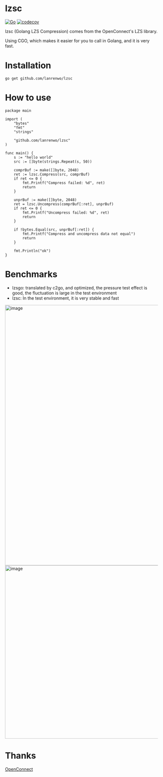 # lzsc
[![Go](https://github.com/lanrenwo/lzsc/workflows/Go/badge.svg)](https://github.com/lanrenwo/lzsc/actions)
[![codecov](https://codecov.io/gh/lanrenwo/lzsc/branch/main/graph/badge.svg)](https://codecov.io/gh/lanrenwo/lzsc)

lzsc (Golang LZS Compression) comes from the OpenConnect's LZS library. 

Using CGO, which makes it easier for you to call in Golang, and it is very fast.

# Installation
```
go get github.com/lanrenwo/lzsc
```
# How to use
```
package main

import (
	"bytes"
	"fmt"
	"strings"

	"github.com/lanrenwo/lzsc"
)

func main() {
	s := "hello world"
	src := []byte(strings.Repeat(s, 50))

	comprBuf := make([]byte, 2048)
	ret := lzsc.Compress(src, comprBuf)
	if ret <= 0 {
		fmt.Printf("Compress failed: %d", ret)
		return
	}
  
	unprBuf := make([]byte, 2048)
	ret = lzsc.Uncompress(comprBuf[:ret], unprBuf)
	if ret <= 0 {
		fmt.Printf("Uncompress failed: %d", ret)
		return
	}
  
	if !bytes.Equal(src, unprBuf[:ret]) {
		fmt.Printf("Compress and uncompress data not equal")
		return
	}
  
	fmt.Println("ok")
}

```
# Benchmarks
* lzsgo: translated by c2go, and optimized, the pressure test effect is good, the fluctuation is large in the test environment
* lzsc: In the test environment, it is very stable and fast
<img width="858" alt="image" src="https://user-images.githubusercontent.com/3632406/205533834-765b6cfc-7150-47d5-b305-ab63180d6f61.png">
<img width="571" alt="image" src="https://user-images.githubusercontent.com/3632406/205534810-001dabe6-af85-4de1-bd7e-0d8b11f2e38f.png">



# Thanks
[OpenConnect](https://gitlab.com/openconnect/)
